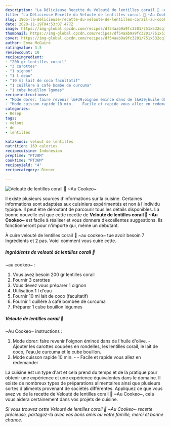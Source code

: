 ```yaml
---
description: "La Délicieuse Recette du Velouté de lentilles corail 🧡 ~Au Cookeo~"
title: "La Délicieuse Recette du Velouté de lentilles corail 🧡 ~Au Cookeo~"
slug: 1965-la-delicieuse-recette-du-veloute-de-lentilles-corail-au-cookeo
date: 2020-11-19T04:53:07.477Z
image: https://img-global.cpcdn.com/recipes/df54aab9a9fc3201/751x532cq70/veloute-de-lentilles-corail-🧡-au-cookeo-photo-principale-de-la-recette.jpg
thumbnail: https://img-global.cpcdn.com/recipes/df54aab9a9fc3201/751x532cq70/veloute-de-lentilles-corail-🧡-au-cookeo-photo-principale-de-la-recette.jpg
cover: https://img-global.cpcdn.com/recipes/df54aab9a9fc3201/751x532cq70/veloute-de-lentilles-corail-🧡-au-cookeo-photo-principale-de-la-recette.jpg
author: Emma McGuire
ratingvalue: 3.5
reviewcount: 10
recipeingredient:
- "200 gr lentilles corail"
- "3 carottes"
- "1 oignon"
- "1 l deau"
- "10 ml lait de coco facultatif"
- "1 cuillère à café bombe de curcuma"
- "1 cube bouillon lgumes"
recipeinstructions:
- "Mode dorer: faire revenir l&#39;oignon émincé dans de l&#39;huile d&#39;olive. Ajouter les carottes coupées en rondelles, les lentilles corail, le lait de coco, l&#39;eau,le curcuma et le cube bouillon."
- "Mode cuisson rapide 10 min.    Facile et rapide vous allez en redemander"
categories:
- Resep
tags:
- velout
- de
- lentilles

katakunci: velout de lentilles 
nutrition: 169 calories
recipecuisine: Indonesian
preptime: "PT28M"
cooktime: "PT36M"
recipeyield: "4"
recipecategory: Dinner

---
```



![Velouté de lentilles corail 🧡
~Au Cookeo~](https://img-global.cpcdn.com/recipes/df54aab9a9fc3201/751x532cq70/veloute-de-lentilles-corail-🧡-au-cookeo-photo-principale-de-la-recette.jpg)

Il existe plusieurs sources d'informations sur la cuisine. Certaines informations sont adaptées aux cuisiniers expérimentés et non à l'individu typique. Il peut être déroutant de parcourir tous les détails disponibles. La bonne nouvelle est que cette recette de <strong> Velouté de lentilles corail 🧡
~Au Cookeo~ </strong> est facile à réaliser et vous donnera d’excellentes suggestions. Ils fonctionneront pour n'importe qui, même un débutant.

<!--inarticleads1-->

À cuire velouté de lentilles corail 🧡
~au cookeo~ tue avoir besoin 7 Ingrédients et 2 pas. Voici comment vous cuire cette.

##### Ingrédients de velouté de lentilles corail 🧡
~au cookeo~ :

1. Vous avez besoin 200 gr lentilles corail
1. Fournir 3 carottes
1. Vous devez vous préparer 1 oignon
1. Utilisation 1 l d&#39;eau
1. Fournir 10 ml lait de coco (facultatif)
1. Fournir 1 cuillère à café bombée de curcuma
1. Préparer 1 cube bouillon légumes




<!--inarticleads2-->

##### Velouté de lentilles corail 🧡
~Au Cookeo~ instructions :

1. Mode dorer: faire revenir l&#39;oignon émincé dans de l&#39;huile d&#39;olive. - Ajouter les carottes coupées en rondelles, les lentilles corail, le lait de coco, l&#39;eau,le curcuma et le cube bouillon.
1. Mode cuisson rapide 10 min. -   -  Facile et rapide vous allez en redemander




<!--inarticleads1-->

<p>
La cuisine est un type d'art et cela prend du temps et de la pratique pour obtenir une expérience et une expérience équivalentes dans le domaine. Il existe de nombreux types de préparations alimentaires ainsi que plusieurs sortes d'aliments provenant de sociétés différentes. Appliquez ce que vous avez vu de la recette de Velouté de lentilles corail 🧡
~Au Cookeo~, cela vous aidera certainement dans vos projets de cuisine.
</p>

<p>
<i>Si vous trouvez cette Velouté de lentilles corail 🧡
~Au Cookeo~ recette précieuse, partagez-la avec vos bons amis ou votre famille, merci et bonne chance.</i>
</p>
